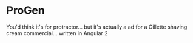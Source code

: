 # ProGen
You'd think it's for protractor... but it's actually a ad for a Gillette shaving cream commercial... written in Angular 2 
